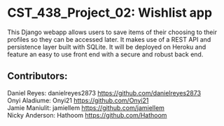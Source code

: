 # CST_438_Project_02: Wishlist app
This Django webapp allows users to save items of their choosing to their profiles so they can be accessed later. It makes use of a REST API and persistence layer
built with SQLite. It will be deployed on Heroku and feature an easy to use front end with a secure and robust back end.

## Contributors:
Daniel Reyes: danielreyes2873 https://github.com/danielreyes2873 <br>
Onyi Aladiume: Onyi21 https://github.com/Onyi21 <br>
Jamie Maniulit: jamiellem https://github.com/jamiellem <br>
Nicky Anderson: Hathoom https://github.com/Hathoom <br>
